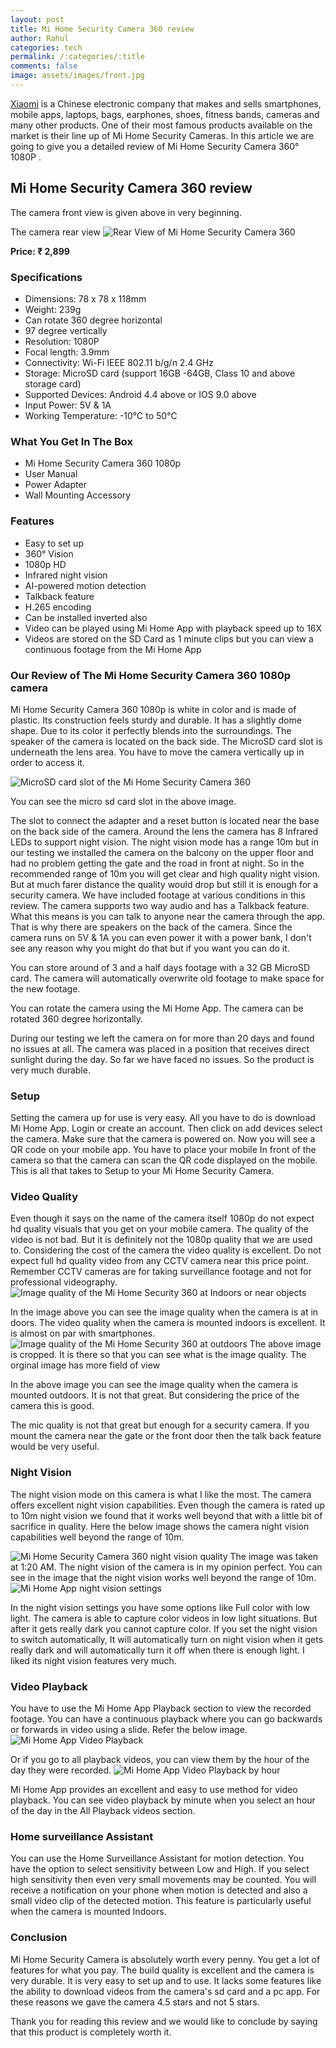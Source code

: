 ```yaml
---
layout: post
title: Mi Home Security Camera 360 review
author: Rahul
categories: tech
permalink: /:categories/:title
comments: false
image: assets/images/front.jpg
---
```


<a href="https://en.wikipedia.org/wiki/Xiaomi">Xiaomi</a> is a Chinese electronic company that makes and sells smartphones, mobile apps, laptops, bags, earphones, shoes, fitness bands, cameras and many other products. One of their most famous products available on the market is their line up of Mi Home Security Cameras. In this article we are going to give you a detailed review of Mi Home Security Camera 360° 1080P .

<h2>Mi Home Security Camera 360 review</h2>

The camera front view is given above in very beginning.

The camera rear view
<img src='{{site.baseurl}}/assets/images/speaker.jpg' alt='Rear View of Mi Home Security Camera 360'>

<b>Price: ₹ 2,899</b>
<h3>Specifications</h3>
<ul>
<li>Dimensions: 78 x 78 x 118mm </li>
<li>Weight: 239g </li>
<li>Can rotate 360 degree horizontal</li>
<li>97 degree vertically</li>
<li>Resolution: 1080P </li>
<li>Focal length: 3.9mm </li>
<li>Connectivity: Wi-Fi IEEE 802.11 b/g/n 2.4 GHz </li>
<li>Storage: MicroSD card (support 16GB -64GB, Class 10 and above storage card) </li>
<li>Supported Devices: Android 4.4 above or IOS 9.0 above</li>
<li>Input Power: 5V & 1A</li>
<li>Working Temperature: -10℃ to 50℃</li>
</ul>

<h3>What You Get In The Box</h3>
<ul>
<li>Mi Home Security Camera 360 1080p</li>
<li>User Manual</li>
<li>Power Adapter</li>
<li>Wall Mounting Accessory</li>
</ul>

<h3>Features</h3>
<ul>
<li>Easy to set up</li>
<li>360° Vision</li>
<li>1080p HD</li>
<li> Infrared night vision</li>
<li>AI-powered motion detection</li>
<li>Talkback feature</li>
<li>H.265 encoding</li>
<li>Can be installed inverted also</li>
<li>Video can be played using Mi Home App with playback speed up to 16X</li>
<li>Videos are stored on the SD Card as 1 minute clips but you can view a continuous footage from the Mi Home App</li>
</ul>

<h3>Our Review of The Mi Home Security Camera 360 1080p camera</h3>

<P>Mi Home Security Camera 360 1080p is white in color and is made of plastic. Its construction feels sturdy and durable. It has a slightly dome shape. Due to its color it perfectly blends into the surroundings. The speaker of the camera is located on the back side. The MicroSD card slot is underneath the lens area. You have to move the camera vertically up in order to access it.</P>
<img src='{{site.baseurl}}/assets/images/sdcard-slot.jpg' alt='MicroSD card slot of the Mi Home Security Camera 360'>

You can see the micro sd card slot in the above image.

<P>The slot to connect the adapter and a reset button is located near the base on the back side of the camera. Around the lens the camera has 8 Infrared LEDs to support night vision. The night vision mode has a range 10m but in our testing we installed the camera on the balcony on the upper floor and had no problem getting the gate and the road in front at night. So in the recommended range of 10m you will get clear and high quality night vision. But at much farer distance the quality would drop but still it is enough for a security camera. We have included footage at various conditions in this review. The camera supports two way audio and has a Talkback feature. What this means is you can talk to anyone near the camera through the app. That is why there are speakers on the back of the camera.
Since the camera runs on 5V & 1A you can even power it with a power bank, I don't see any reason why you might do that but if you want you can do it.</P>

<P>You can store around of 3 and a half days footage with a 32 GB MicroSD card. The camera will automatically overwrite old footage to make space for the new footage. </P>

You can rotate the camera using the Mi Home App. The camera can be rotated 360 degree horizontally.

During our testing we left the camera on for more than 20 days and found no issues at all. The camera was placed in a position that receives direct sunlight during the day. So far we have faced no issues. So the product is very much durable.

<h3>Setup</h3>

Setting the camera up for use is very easy. All you have to do is download Mi Home App. Login or create an account. Then click on add devices select the camera. Make sure that the camera is powered on. Now you will see a QR code on your mobile app. You have to place your mobile In front of the camera so that the camera can scan the QR code displayed on the mobile. This is all that takes to Setup to your Mi Home Security Camera.

<h3>Video Quality</h3>

Even though it says on the name of the camera itself 1080p do not expect hd quality visuals that you get on your mobile camera. The quality of the video is not bad. But it is definitely not the 1080p quality that we are used to. Considering the cost of the camera the video quality is excellent. Do not expect full hd quality video from any CCTV camera near this price point. Remember CCTV cameras are for taking surveillance footage and not for professional videography.
<img src='{{site.baseurl}}/assets/images/near-object.png' alt='Image quality of the Mi Home Security 360 at Indoors or near objects'>

In the image above you can see the image quality when the camera is at in doors. The video quality when the camera is mounted indoors is excellent. It is almost on par with smartphones.
<img src='{{site.baseurl}}/assets/images/outdoor-quality.jpg' alt='Image quality of the Mi Home Security 360 at outdoors'>
The above image is cropped. It is there so that you can see what is the image quality. The orginal image has more field of view

In the above image you can see the image quality when the camera is mounted outdoors. It is not that great. But considering the price of the camera this is good.

The mic quality is not that great but enough for a security camera. If you mount the camera near the gate or the front door then the talk back feature would be very useful.

<h3>Night Vision</h3>

The night vision mode on this camera is what I like the most. The camera offers excellent night vision capabilities. Even though the camera is rated up to 10m night vision we found that it works well beyond that with a little bit of sacrifice in quality. Here the below image shows the camera night vision capabilities well beyond the range of 10m.

<img src='{{site.baseurl}}/assets/images/nightvision.jpg' alt='Mi Home Security Camera 360 night vision quality'>
The image was taken at 1:20 AM. The night vision of the camera is in my opinion perfect. You can see in the image that the night vision works well beyond the range of 10m.
<img src='{{site.baseurl}}/assets/images/nightvision-settings.jpg' alt='Mi Home App night vision settings'>

In the night vision settings you have some options like Full color with low light. The camera is able to capture color videos in low light situations. But after it gets really dark you cannot capture color. If you set the night vision to switch automatically, It will automatically turn on night vision when it gets really dark and will automatically turn it off when there is enough light.
I liked its night vision features very much.

<h3>Video Playback</h3>

You have to use the Mi Home App Playback section to view the recorded footage. You can have a continuous playback where you can go backwards or forwards in video using a slide. Refer the below image.
<img src='{{site.baseurl}}/assets/images/continuous-playback.jpg' alt='Mi Home App Video Playback'>

Or if you go to all playback videos, you can view them by the hour of the day they were recorded.
<img src='{{site.baseurl}}/assets/images/playback-by-hour.png' alt='Mi Home App Video Playback by hour'>

Mi Home App provides an excellent and easy to use method for video playback. You can see video playback by minute when you select an hour of the day in the All Playback videos section.

<h3>Home surveillance Assistant</h3>

You can use the Home Surveillance Assistant for motion detection. You have the option to select sensitivity between Low and High. If you select high sensitivity then even very small movements may be counted. You will receive a notification on your phone when motion is detected and also a small video clip of the detected motion. This feature is particularly useful when the camera is mounted Indoors.

<h3>Conclusion</h3>

Mi Home Security Camera is absolutely worth every penny. You get a lot of features for what you pay. The build quality is excellent and the camera is very durable. It is very easy to set up and to use. It lacks some features like the ability to download videos from the camera's sd card and a pc app. For these reasons we gave the camera 4.5 stars and not 5 stars.

Thank you for reading this review and we would like to conclude by saying that this product is completely worth it.
